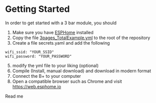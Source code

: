 # Getting Started
In order to get started with a 3 bar module, you should
1. Make sure you have [ESPHome](https://esphome.io) installed
2. Copy the file [3pages_TotalExample.yml](/examples/3pages_TotalExample.yml) to the root of the repository
3. Create a file secrets.yaml and add the following
```
wifi_ssid: "YOUR_SSID"
wifi_password: "YOUR_PASSWORD"
```
5. modify the yml file to your liking (optional)
6. Compile (Install, manual download) and download in modern format
7. Connect the B+ to your computer
8. Open a compatible browser such as Chrome and visit https://web.esphome.io




Read me
